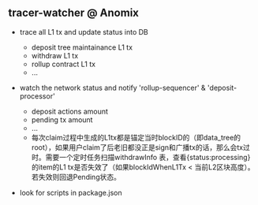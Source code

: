 ## tracer-watcher @ Anomix

* trace all L1 tx and update status into DB
  * deposit tree maintainance L1 tx
  * withdraw L1 tx
  * rollup contract L1 tx
  * ...

* watch the network status and notify 'rollup-sequencer' & 'deposit-processor'
  * deposit actions amount
  * pending tx amount
  * ...
  * 每次claim过程中生成的L1tx都是锚定当时blockID的（即data_tree的root），如果用户claim了后老旧都没正是sign和广播tx的话，那么会tx过时。需要一个定时任务扫描withdrawInfo 表，查看{status:processing}的item的L1 tx是否失效了（如果blockIdWhenL1Tx < 当前L2区块高度）。若失效则回退Pending状态。
- look for scripts in package.json
